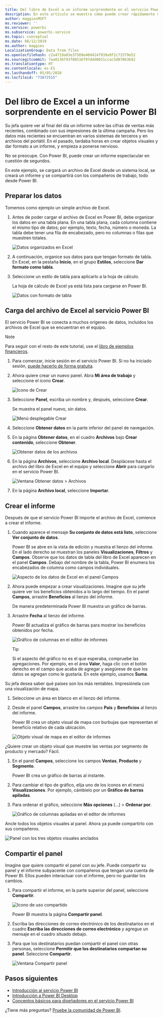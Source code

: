 ```yaml
---
title: Del libro de Excel a un informe sorprendente en el servicio Power BI
description: En este artículo se muestra cómo puede crear rápidamente un informe sorprendente a partir de un libro de Excel.
author: maggiesMSFT
ms.reviewer: ''
ms.service: powerbi
ms.subservice: powerbi-service
ms.topic: conceptual
ms.date: 08/12/2019
ms.author: maggies
LocalizationGroup: Data from files
ms.openlocfilehash: c2a4719a03e37569e40d4247939a9f2c73379e52
ms.sourcegitcommit: 7aa0136f93f88516f97ddd8031ccac5d07863b92
ms.translationtype: HT
ms.contentlocale: es-ES
ms.lasthandoff: 05/05/2020
ms.locfileid: "73872515"
---
```

# <a name="from-excel-workbook-to-stunning-report-in-the-power-bi-service"></a>Del libro de Excel a un informe sorprendente en el servicio Power BI
Su jefa quiere ver al final del día un informe sobre las cifras de ventas más recientes, combinado con sus impresiones de la última campaña. Pero los datos más recientes se encuentran en varios sistemas de terceros y en archivos del portátil. En el pasado, tardaba horas en crear objetos visuales y dar formato a un informe, y empieza a ponerse nervioso.

No se preocupe. Con Power BI, puede crear un informe espectacular en cuestión de segundos.

En este ejemplo, se cargará un archivo de Excel desde un sistema local, se creará un informe y se compartirá con los compañeros de trabajo, todo desde Power BI.

## <a name="prepare-your-data"></a>Preparar los datos
Tomemos como ejemplo un simple archivo de Excel. 

1. Antes de poder cargar el archivo de Excel en Power BI, debe organizar los datos en una tabla plana. En una tabla plana, cada columna contiene el mismo tipo de datos; por ejemplo, texto, fecha, número o moneda. La tabla debe tener una fila de encabezado, pero no columnas o filas que muestren totales.

   ![Datos organizados en Excel](media/service-from-excel-to-stunning-report/pbi_excel_file.png)

2. A continuación, organice sus datos para que tengan formato de tabla. En Excel, en la pestaña **Inicio**, en el grupo **Estilos**, seleccione **Dar formato como tabla**. 

3. Seleccione un estilo de tabla para aplicarlo a la hoja de cálculo. 

   La hoja de cálculo de Excel ya está lista para cargarse en Power BI.

   ![Datos con formato de tabla](media/service-from-excel-to-stunning-report/pbi_excel_table.png)

## <a name="upload-your-excel-file-to-the-power-bi-service"></a>Carga del archivo de Excel al servicio Power BI
El servicio Power BI se conecta a muchos orígenes de datos, incluidos los archivos de Excel que se encuentran en el equipo. 

 > [!NOTE] 
 > Para seguir con el resto de este tutorial, use el [libro de ejemplos financieros](sample-financial-download.md).

1. Para comenzar, inicie sesión en el servicio Power BI. Si no ha iniciado sesión, [puede hacerlo de forma gratuita](https://powerbi.com).

2. Ahora quiere crear un nuevo panel. Abra **Mi área de trabajo** y seleccione el icono **Crear**.

   ![Icono de Crear](media/service-from-excel-to-stunning-report/power-bi-new-dash.png)

3. Seleccione **Panel**, escriba un nombre y, después, seleccione **Crear**. 

   Se muestra el panel nuevo, sin datos.

   ![Menú desplegable Crear](media/service-from-excel-to-stunning-report/power-bi-create-dash.png)

4. Seleccione **Obtener datos** en la parte inferior del panel de navegación. 

5. En la página **Obtener datos**, en el cuadro **Archivos** bajo **Crear contenido**, seleccione **Obtener**.

   ![Obtener datos de los archivos](media/service-from-excel-to-stunning-report/pbi_get_files.png)

6. En la página **Archivos**, seleccione **Archivo local**. Desplácese hasta el archivo del libro de Excel en el equipo y seleccione **Abrir** para cargarlo en el servicio Power BI. 

   ![Ventana Obtener datos > Archivos](media/service-from-excel-to-stunning-report/pbi_local_file.png)

7. En la página **Archivo local**, seleccione **Importar**.


## <a name="build-your-report"></a>Crear el informe
Después de que el servicio Power BI importe el archivo de Excel, comience a crear el informe. 

1. Cuando aparece el mensaje **Su conjunto de datos está listo**, seleccione **Ver conjunto de datos**.  

   Power BI se abre en la vista de edición y muestra el lienzo del informe. En el lado derecho se muestran los paneles **Visualizaciones**, **Filtros** y **Campos**. Observe que los datos de tabla del libro de Excel aparecen en el panel **Campos**. Debajo del nombre de la tabla, Power BI enumera los encabezados de columna como campos individuales.

   ![Aspecto de los datos de Excel en el panel Campos](media/service-from-excel-to-stunning-report/pbi_report_fields.png)

2. Ahora puede empezar a crear visualizaciones. Imagine que su jefe quiere ver los beneficios obtenidos a lo largo del tiempo. En el panel **Campos**, arrastre **Beneficios** al lienzo del informe. 

   De manera predeterminada Power BI muestra un gráfico de barras. 

3. Arrastre **Fecha** al lienzo del informe. 

   Power BI actualiza el gráfico de barras para mostrar los beneficios obtenidos por fecha.

   ![Gráfico de columnas en el editor de informes](media/service-from-excel-to-stunning-report/pbi_report_pin-new.png)

   > [!TIP]
   > Si el aspecto del gráfico no es el que esperaba, compruebe las agregaciones. Por ejemplo, en el área **Valor**, haga clic con el botón derecho en el campo que acaba de agregar y asegúrese de que los datos se agregan como le gustaría. En este ejemplo, usamos **Suma**.
   > 

Su jefa desea saber qué países son los más rentables. Impresiónela con una visualización de mapa. 

1. Seleccione un área en blanco en el lienzo del informe. 

2. Desde el panel **Campos**, arrastre los campos **País** y **Beneficios** al lienzo del informe.

   Power BI crea un objeto visual de mapa con burbujas que representan el beneficio relativo de cada ubicación.

   ![Objeto visual de mapa en el editor de informes](media/service-from-excel-to-stunning-report/pbi_report_map-new.png)

¿Quiere crear un objeto visual que muestre las ventas por segmento de producto y mercado? Fácil. 

1. En el panel **Campos**, seleccione los campos **Ventas**, **Producto** y **Segmento**. 
   
   Power BI crea un gráfico de barras al instante. 

2. Para cambiar el tipo de gráfico, elija uno de los iconos en el menú **Visualizaciones**. Por ejemplo, cámbielo por un **Gráfico de barras apiladas**. 

3. Para ordenar el gráfico, seleccione **Más opciones** (...) > **Ordenar por**.

   ![Gráfico de columnas apiladas en el editor de informes](media/service-from-excel-to-stunning-report/pbi_barchart-new.png)

Ancle todos los objetos visuales al panel. Ahora ya puede compartirlo con sus compañeros.

   ![Panel con los tres objetos visuales anclados](media/service-from-excel-to-stunning-report/pbi_report.png)

## <a name="share-your-dashboard"></a>Compartir el panel
Imagine que quiere compartir el panel con su jefe. Puede compartir su panel y el informe subyacente con compañeros que tengan una cuenta de Power BI. Ellos pueden interactuar con el informe, pero no guardar los cambios.

1. Para compartir el informe, en la parte superior del panel, seleccione **Compartir**.

   ![Icono de uso compartido](media/service-from-excel-to-stunning-report/power-bi-share.png)

   Power BI muestra la página **Compartir panel**. 

2. Escriba las direcciones de correo electrónico de los destinatarios en el cuadro **Escriba las direcciones de correo electrónico** y agregue un mensaje en el cuadro situado debajo. 

3. Para que los destinatarios puedan compartir el panel con otras personas, seleccione **Permitir que los destinatarios compartan su panel**. Seleccione **Compartir**.

   ![Ventana Compartir panel](media/service-from-excel-to-stunning-report/power-bi-share-dash-new.png)

## <a name="next-steps"></a>Pasos siguientes

* [Introducción al servicio Power BI](service-get-started.md)
* [Introducción a Power BI Desktop](desktop-getting-started.md)
* [Conceptos básicos para diseñadores en el servicio Power BI](service-basic-concepts.md)

¿Tiene más preguntas? [Pruebe la comunidad de Power BI](https://community.powerbi.com/).

